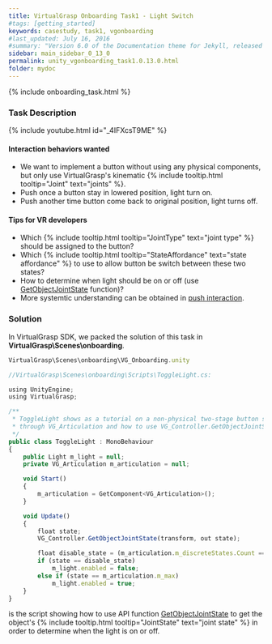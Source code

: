 ```yaml
---
title: VirtualGrasp Onboarding Task1 - Light Switch
#tags: [getting_started]
keywords: casestudy, task1, vgonboarding
#last_updated: July 16, 2016
#summary: "Version 6.0 of the Documentation theme for Jekyll, released July 4, 2016, implements relative links so you can view the files offline or on any server without configuring urls and baseurls. Additionally, you can store pages in subdirectories. Templates for alerts and images are available."
sidebar: main_sidebar_0_13_0
permalink: unity_vgonboarding_task1.0.13.0.html
folder: mydoc
---
```


{% include onboarding_task.html %}

### Task Description

{% include youtube.html id="_4IFXcsT9ME" %}

#### Interaction behaviors wanted

* We want to implement a button without using any physical components, but only use VirtualGrasp's kinematic {% include tooltip.html tooltip="Joint" text="joints" %}.
* Push once a button stay in lowered position, light turn on.
* Push another time button come back to original position, light turns off.

#### Tips for VR developers

* Which {% include tooltip.html tooltip="JointType" text="joint type" %} should be assigned to the button?
* Which {% include tooltip.html tooltip="StateAffordance" text="state affordance" %} to use to allow button be switch between these two states?
* How to determine when light should be on or off (use [GetObjectJointState](virtualgrasp_unityapi.0.13.0.html#getobjectjointstate) function)?
* More systemtic understanding can be obtained in [push interaction](push_interaction.0.13.0.html#background).

### Solution

In VirtualGrasp SDK, we packed the solution of this task in **VirtualGrasp\Scenes\onboarding**.

```js
VirtualGrasp\Scenes\onboarding\VG_Onboarding.unity
````

```js
//VirtualGrasp\Scenes\onboarding\Scripts\ToggleLight.cs:

using UnityEngine;
using VirtualGrasp;

/** 
 * ToggleLight shows as a tutorial on a non-physical two-stage button setup 
 * through VG_Articulation and how to use VG_Controller.GetObjectJointState to toggle light on and off. 
 */
public class ToggleLight : MonoBehaviour
{
    public Light m_light = null;
    private VG_Articulation m_articulation = null;

    void Start()
    {
        m_articulation = GetComponent<VG_Articulation>();
    }

    void Update()
    {
        float state;
        VG_Controller.GetObjectJointState(transform, out state);

        float disable_state = (m_articulation.m_discreteStates.Count == 0) ? m_articulation.m_min : m_articulation.m_discreteStates[0];
        if (state == disable_state) 
            m_light.enabled = false;
        else if (state == m_articulation.m_max)
            m_light.enabled = true;
    }
}

````
is the script showing how to use API function [GetObjectJointState](virtualgrasp_unityapi.0.13.0.html#getobjectjointstate) to get the object's {% include tooltip.html tooltip="JointState" text="joint state" %} in order to determine when the light is on or off. 


